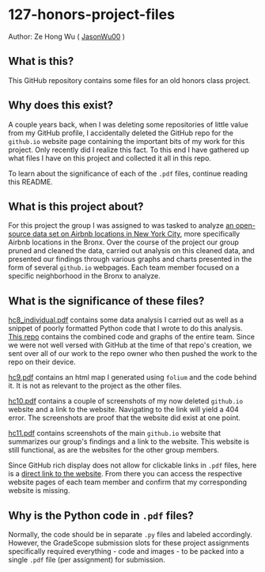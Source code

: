 # 127-honors-project-files

Author: Ze Hong Wu ( [JasonWu00](https://github.com/JasonWu00) )

## What is this?

This GitHub repository contains some files for an old honors class project.

## Why does this exist?

A couple years back, when I was deleting some repositories of little value from my GitHub profile, I accidentally deleted the GitHub repo for the `github.io` website page containing the important bits of my work for this project. Only recently did I realize this fact. To this end I have gathered up what files I have on this project and collected it all in this repo.

To learn about the significance of each of the `.pdf` files, continue reading this README.

## What is this project about?

For this project the group I was assigned to was tasked to analyze [an open-source data set on Airbnb locations in New York City](https://www.kaggle.com/dgomonov/new-york-city-airbnb-open-data), more specifically Airbnb locations in the Bronx. Over the course of the project our group pruned and cleaned the data, carried out analysis on this cleaned data, and presented our findings through various graphs and charts presented in the form of several `github.io` webpages. Each team member focused on a specific neighborhood in the Bronx to analyze.

## What is the significance of these files?

[hc8_individual.pdf](../blob/master/hc8_individual.pdf) contains some data analysis I carried out as well as a snippet of poorly formatted Python code that I wrote to do this analysis. [This repo](https://github.com/Sowjan95/HC8) contains the combined code and graphs of the entire team. Since we were not well versed with GitHub at the time of that repo's creation, we sent over all of our work to the repo owner who then pushed the work to the repo on their device.

[hc9.pdf](../blob/master/hc9.pdf) contains an html map I generated using `folium` and the code behind it. It is not as relevant to the project as the other files.

[hc10.pdf](../blob/master/hc10.pdf) contains a couple of screenshots of my now deleted `github.io` website and a link to the website. Navigating to the link will yield a 404 error. The screenshots are proof that the website did exist at one point. 

[hc11.pdf](../blob/master/hc11.pdf) contains screenshots of the main `github.io` website that summarizes our group's findings and a link to the website. This website is still functional, as are the websites for the other group members. 

Since GitHub rich display does not allow for clickable links in `.pdf` files, here is a [direct link to the website](https://jessicalrsparacio.github.io/TheBronx/). From there you can access the respective website pages of each team member and confirm that my corresponding website is missing.

## Why is the Python code in `.pdf` files?

Normally, the code should be in separate `.py` files and labeled accordingly. However, the GradeScope submission slots for these project assignments specifically required everything - code and images - to be packed into a single `.pdf` file (per assignment) for submission.